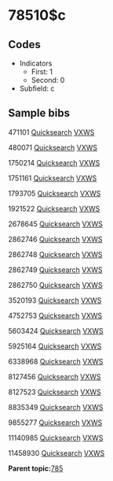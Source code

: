 # 78510$c

## Codes

-   Indicators
    -   First: 1
    -   Second: 0
-   Subfield: c

## Sample bibs

471101 [Quicksearch](https://search.library.yale.edu/catalog/471101) [VXWS](http://prodorbis.library.yale.edu:7014/vxws/GetHoldingsService?bibId=471101)

480071 [Quicksearch](https://search.library.yale.edu/catalog/480071) [VXWS](http://prodorbis.library.yale.edu:7014/vxws/GetHoldingsService?bibId=480071)

1750214 [Quicksearch](https://search.library.yale.edu/catalog/1750214) [VXWS](http://prodorbis.library.yale.edu:7014/vxws/GetHoldingsService?bibId=1750214)

1751161 [Quicksearch](https://search.library.yale.edu/catalog/1751161) [VXWS](http://prodorbis.library.yale.edu:7014/vxws/GetHoldingsService?bibId=1751161)

1793705 [Quicksearch](https://search.library.yale.edu/catalog/1793705) [VXWS](http://prodorbis.library.yale.edu:7014/vxws/GetHoldingsService?bibId=1793705)

1921522 [Quicksearch](https://search.library.yale.edu/catalog/1921522) [VXWS](http://prodorbis.library.yale.edu:7014/vxws/GetHoldingsService?bibId=1921522)

2678645 [Quicksearch](https://search.library.yale.edu/catalog/2678645) [VXWS](http://prodorbis.library.yale.edu:7014/vxws/GetHoldingsService?bibId=2678645)

2862746 [Quicksearch](https://search.library.yale.edu/catalog/2862746) [VXWS](http://prodorbis.library.yale.edu:7014/vxws/GetHoldingsService?bibId=2862746)

2862748 [Quicksearch](https://search.library.yale.edu/catalog/2862748) [VXWS](http://prodorbis.library.yale.edu:7014/vxws/GetHoldingsService?bibId=2862748)

2862749 [Quicksearch](https://search.library.yale.edu/catalog/2862749) [VXWS](http://prodorbis.library.yale.edu:7014/vxws/GetHoldingsService?bibId=2862749)

2862750 [Quicksearch](https://search.library.yale.edu/catalog/2862750) [VXWS](http://prodorbis.library.yale.edu:7014/vxws/GetHoldingsService?bibId=2862750)

3520193 [Quicksearch](https://search.library.yale.edu/catalog/3520193) [VXWS](http://prodorbis.library.yale.edu:7014/vxws/GetHoldingsService?bibId=3520193)

4752753 [Quicksearch](https://search.library.yale.edu/catalog/4752753) [VXWS](http://prodorbis.library.yale.edu:7014/vxws/GetHoldingsService?bibId=4752753)

5603424 [Quicksearch](https://search.library.yale.edu/catalog/5603424) [VXWS](http://prodorbis.library.yale.edu:7014/vxws/GetHoldingsService?bibId=5603424)

5925164 [Quicksearch](https://search.library.yale.edu/catalog/5925164) [VXWS](http://prodorbis.library.yale.edu:7014/vxws/GetHoldingsService?bibId=5925164)

6338968 [Quicksearch](https://search.library.yale.edu/catalog/6338968) [VXWS](http://prodorbis.library.yale.edu:7014/vxws/GetHoldingsService?bibId=6338968)

8127456 [Quicksearch](https://search.library.yale.edu/catalog/8127456) [VXWS](http://prodorbis.library.yale.edu:7014/vxws/GetHoldingsService?bibId=8127456)

8127523 [Quicksearch](https://search.library.yale.edu/catalog/8127523) [VXWS](http://prodorbis.library.yale.edu:7014/vxws/GetHoldingsService?bibId=8127523)

8835349 [Quicksearch](https://search.library.yale.edu/catalog/8835349) [VXWS](http://prodorbis.library.yale.edu:7014/vxws/GetHoldingsService?bibId=8835349)

9855277 [Quicksearch](https://search.library.yale.edu/catalog/9855277) [VXWS](http://prodorbis.library.yale.edu:7014/vxws/GetHoldingsService?bibId=9855277)

11140985 [Quicksearch](https://search.library.yale.edu/catalog/11140985) [VXWS](http://prodorbis.library.yale.edu:7014/vxws/GetHoldingsService?bibId=11140985)

11458930 [Quicksearch](https://search.library.yale.edu/catalog/11458930) [VXWS](http://prodorbis.library.yale.edu:7014/vxws/GetHoldingsService?bibId=11458930)

**Parent topic:**[785](../../tags/785/785.md)

